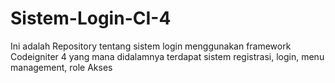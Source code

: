 # Sistem-Login-CI-4
Ini adalah Repository tentang sistem login menggunakan framework Codeigniter 4 yang mana didalamnya terdapat sistem registrasi, login, menu management, role Akses
